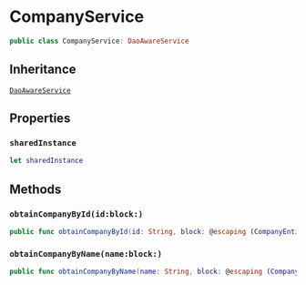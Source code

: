 # CompanyService

``` swift
public class CompanyService: DaoAwareService
```

## Inheritance

[`DaoAwareService`](api-reference/DaoAwareService)

## Properties

### `sharedInstance`

``` swift
let sharedInstance
```

## Methods

### `obtainCompanyById(id:block:)`

``` swift
public func obtainCompanyById(id: String, block: @escaping (CompanyEntity?, Error?) -> Void)
```

### `obtainCompanyByName(name:block:)`

``` swift
public func obtainCompanyByName(name: String, block: @escaping (CompanyEntity?, Error?) -> Void)
```
